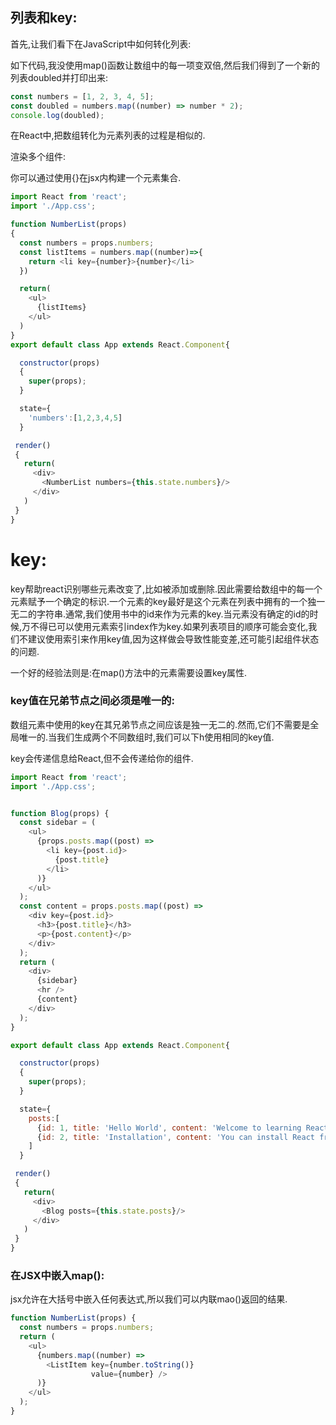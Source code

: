 ## 列表和key:

首先,让我们看下在JavaScript中如何转化列表:

如下代码,我没使用map()函数让数组中的每一项变双倍,然后我们得到了一个新的列表doubled并打印出来:

```js
const numbers = [1, 2, 3, 4, 5];
const doubled = numbers.map((number) => number * 2);
console.log(doubled);
```

在React中,把数组转化为元素列表的过程是相似的.

渲染多个组件:

你可以通过使用{}在jsx内构建一个元素集合.

```js
import React from 'react';
import './App.css';

function NumberList(props)
{
  const numbers = props.numbers;
  const listItems = numbers.map((number)=>{
    return <li key={number}>{number}</li>
  })

  return(
    <ul>
      {listItems}
    </ul>
  )
}
export default class App extends React.Component{

  constructor(props)
  {
    super(props);
  }

  state={
    'numbers':[1,2,3,4,5]
  }

 render()
 {
   return(
     <div>
       <NumberList numbers={this.state.numbers}/>
     </div>
   )
 }  
}
```



# key:

key帮助react识别哪些元素改变了,比如被添加或删除.因此需要给数组中的每一个元素赋予一个确定的标识.一个元素的key最好是这个元素在列表中拥有的一个独一无二的字符串.通常,我们使用书中的id来作为元素的key.当元素没有确定的id的时候,万不得已可以使用元素索引index作为key.如果列表项目的顺序可能会变化,我们不建议使用索引来作用key值,因为这样做会导致性能变差,还可能引起组件状态的问题.



一个好的经验法则是:在map()方法中的元素需要设置key属性.



### key值在兄弟节点之间必须是唯一的:

数组元素中使用的key在其兄弟节点之间应该是独一无二的.然而,它们不需要是全局唯一的.当我们生成两个不同数组时,我们可以下h使用相同的key值.

key会传递信息给React,但不会传递给你的组件.

```js
import React from 'react';
import './App.css';


function Blog(props) {
  const sidebar = (
    <ul>
      {props.posts.map((post) =>
        <li key={post.id}>
          {post.title}
        </li>
      )}
    </ul>
  );
  const content = props.posts.map((post) =>
    <div key={post.id}>
      <h3>{post.title}</h3>
      <p>{post.content}</p>
    </div>
  );
  return (
    <div>
      {sidebar}
      <hr />
      {content}
    </div>
  );
}

export default class App extends React.Component{

  constructor(props)
  {
    super(props);
  }

  state={
    posts:[
      {id: 1, title: 'Hello World', content: 'Welcome to learning React!'},
      {id: 2, title: 'Installation', content: 'You can install React from npm.'}
    ]
  }

 render()
 {
   return(
     <div>
       <Blog posts={this.state.posts}/>
     </div>
   )
 }  
}
```



### 在JSX中嵌入map():

jsx允许在大括号中嵌入任何表达式,所以我们可以内联mao()返回的结果.

```js
function NumberList(props) {
  const numbers = props.numbers;
  return (
    <ul>
      {numbers.map((number) =>
        <ListItem key={number.toString()}
                  value={number} />
      )}
    </ul>
  );
}
```

